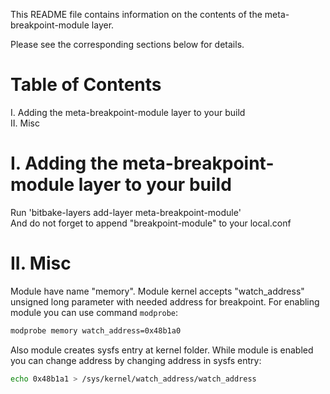 This README file contains information on the contents of the meta-breakpoint-module layer.

Please see the corresponding sections below for details.


Table of Contents
=================

  I. Adding the meta-breakpoint-module layer to your build   
 II. Misc


I. Adding the meta-breakpoint-module layer to your build
=================================================

Run 'bitbake-layers add-layer meta-breakpoint-module'  
And do not forget to append "breakpoint-module" to your local.conf

II. Misc
========
Module have name "memory".
Module kernel accepts "watch_address" unsigned long parameter with needed address for breakpoint.
For enabling module you can use command `modprobe`:
```bash
modprobe memory watch_address=0x48b1a0
```
Also module creates sysfs entry at kernel folder. While module is enabled you can change address by changing address in sysfs entry:
```bash
echo 0x48b1a1 > /sys/kernel/watch_address/watch_address
```
